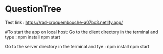 # QuestionTree

Test link : https://rad-croquembouche-a07bc3.netlify.app/

#To start the app on local host:
Go to the client directory in the terminal and type : 
  npm install
  npm start

Go to the server directory in the terminal and tye :
  npm install
  npm start
